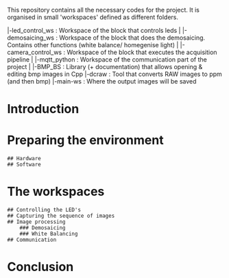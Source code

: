 
This repository contains all the necessary codes for the project. It is organised in small 'workspaces' defined as different folders.

|-led_control_ws : Workspace of the block that controls leds 
|
|-demosaicing_ws : Workspace of the block that does the demosaicing. Contains other functions (white balance/ homegenise light)
|
|-camera_control_ws : Workspace of the block that executes the acquisition pipeline
|
|-mqtt_python : Workspace of the communication part of the project
|
|-BMP_BS : Library (+ documentation) that allows opening & editing bmp images in Cpp
|-dcraw : Tool that converts RAW images to ppm (and then bmp)
|-main-ws : Where the output images will be saved

# Introduction

# Preparing the environment
	## Hardware 
	## Software

# The workspaces
	## Controlling the LED's
	## Capturing the sequence of images
	## Image processing
		### Demosaicing
		### White Balancing 
	## Communication

# Conclusion